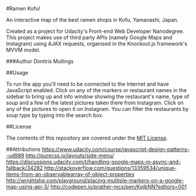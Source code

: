 #Ramen Kofu!

An interactive map of the best ramen shops in Kofu, Yamanashi, Japan.

Created as a project for Udacity's Front-end Web Developer Nanodegree. This project makes use of third party APIs (namely Google Maps and Instagram) using AJAX requests, organised in the Knockout.js framework's MVVM model.

###Author
Dimitris Mullings

##Usage

To run the app you'll need to be connected to the Internet and have JavaScript enabled. Click on any of the markers or restaurant names in the sidebar to bring up and info window showing the restaurant's name, type of soup and a few of the latest pictures taken there from Instagram. Click on any of the pictures to open it on Instagram. You can filter the restaurants by soup type by typing into the search box.

##License

The contents of this repository are covered under the [MIT License](https://opensource.org/licenses/MIT).

##Attributions
https://www.udacity.com/course/javascript-design-patterns--ud989
http://purecss.io/layouts/side-menu/
https://discussions.udacity.com/t/handling-google-maps-in-async-and-fallback/34282
http://stackoverflow.com/questions/13359534/unique-items-from-an-observablearray-of-object-properties
http://wrightshq.com/playground/placing-multiple-markers-on-a-google-map-using-api-3/
http://codepen.io/prather-mcs/pen/KpjbNN?editors=001
